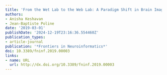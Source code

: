 ```yaml
---
title: 'From the Wet Lab to the Web Lab: A Paradigm Shift in Brain Imaging Research'
authors:
- Anisha Keshavan
- Jean-Baptiste Poline
date: '2019-03-01'
publishDate: '2024-12-19T23:16:36.554460Z'
publication_types:
- article-journal
publication: '*Frontiers in Neuroinformatics*'
doi: 10.3389/fninf.2019.00003
links:
- name: URL
  url: http://dx.doi.org/10.3389/fninf.2019.00003
---
```

